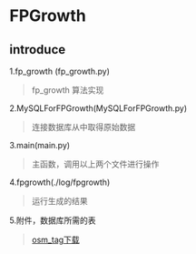 # FPGrowth

## introduce

1.fp_growth (fp_growth.py)
>fp_growth 算法实现

2.MySQLForFPGrowth(MySQLForFPGrowth.py)
>连接数据库从中取得原始数据

3.main(main.py)
>主函数，调用以上两个文件进行操作

4.fpgrowth(./log/fpgrowth)
>运行生成的结果

5.附件，数据库所需的表
>[osm_tag下载](https://sumtudou.oss-cn-shanghai.aliyuncs.com/something/osm_tag.sql)
